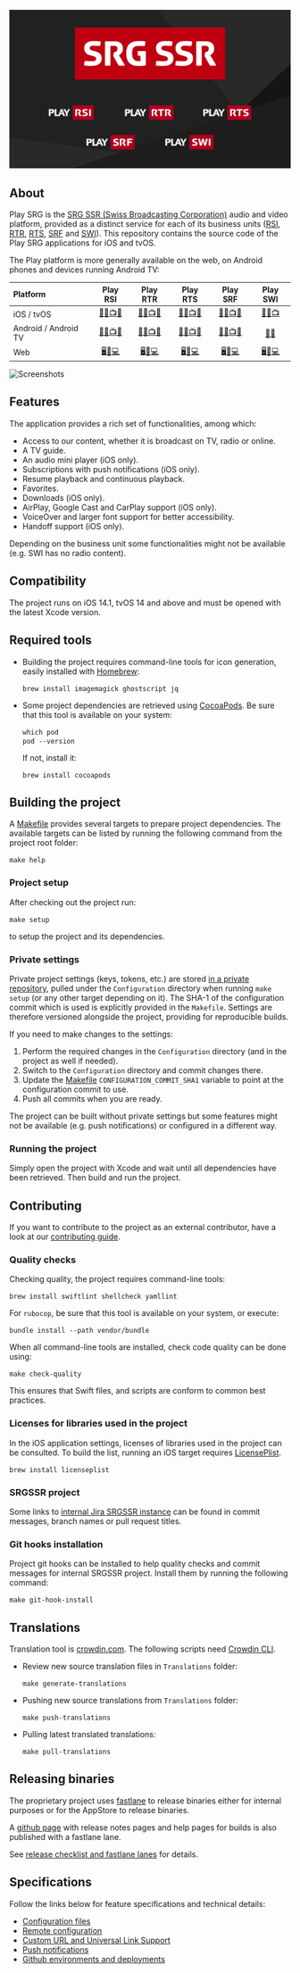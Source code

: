 ![SRG Media Player logo](README-images/logo.png)

## About

Play SRG is the [SRG SSR (Swiss Broadcasting Corporation)](https://www.srgssr.ch/en/who-we-are/organisation/) audio and video platform, provided as a distinct service for each of its business units ([RSI](https://www.rsi.ch), [RTR](https://www.rtr.ch), [RTS](https://www.rts.ch), [SRF](https://www.srf.ch) and [SWI](https://www.swissinfo.ch)). This repository contains the source code of the Play SRG applications for iOS and tvOS.

The Play platform is more generally available on the web, on Android phones and devices running Android TV:

| Platform | Play RSI | Play RTR | Play RTS | Play SRF | Play SWI |
|:-- |:--:|:--:|:--:|:--:|:--:|
| iOS / tvOS | [🍎📱📺🚗](https://itunes.apple.com/ch/app/play-rsi/id920753497) | [🍎📱📺🚗](https://itunes.apple.com/ch/app/play-rtr/id920754925) | [🍎📱📺🚗](https://itunes.apple.com/ch/app/play-rts/id920754415) | [🍎📱📺🚗](https://itunes.apple.com/ch/app/play-srf/id638194352) | [🍎📱📺](https://itunes.apple.com/ch/app/play-swi/id920785201) |
| Android / Android TV | [🤖📱📺🚗](https://play.google.com/store/apps/details?id=ch.rsi.player) | [🤖📱📺🚗](https://play.google.com/store/apps/details?id=ch.rtr.player) | [🤖📱📺🚗](https://play.google.com/store/apps/details?id=ch.rts.player) | [🤖📱📺🚗](https://play.google.com/store/apps/details?id=ch.srf.mobile.srfplayer) | [🤖📱](https://play.google.com/store/apps/details?id=ch.swissinfo.player) |
| Web | [🖥📱💻](https://www.rsi.ch/play) | [🖥📱💻](https://www.rtr.ch/play) | [🖥📱💻](https://www.rts.ch/play) | [🖥📱💻](https://www.srf.ch/play) | [🖥📱💻](https://www.swissinfo.ch/play) |

![Screenshots](README-images/iphone-screenshots.png)

## Features

The application provides a rich set of functionalities, among which:

* Access to our content, whether it is broadcast on TV, radio or online. 
* A TV guide.
* An audio mini player (iOS only).
* Subscriptions with push notifications (iOS only).
* Resume playback and continuous playback.
* Favorites.
* Downloads (iOS only).
* AirPlay, Google Cast and CarPlay support (iOS only).
* VoiceOver and larger font support for better accessibility.
* Handoff support (iOS only).

Depending on the business unit some functionalities might not be available (e.g. SWI has no radio content).

## Compatibility

The project runs on iOS 14.1, tvOS 14 and above and must be opened with the latest Xcode version.

## Required tools

- Building the project requires command-line tools for icon generation, easily installed with [Homebrew](https://brew.sh/):

	```
	brew install imagemagick ghostscript jq
	```

- Some project dependencies are retrieved using [CocoaPods](https://cocoapods.org/). Be sure that this tool is available on your system:

	```
	which pod
	pod --version
	```
	
	If not, install it:
	
	```
	brew install cocoapods
	```

## Building the project

A [Makefile](../Makefile) provides several targets to prepare project dependencies. The available targets can be listed by running the following command from the project root folder:

```
make help
```

### Project setup

After checking out the project run:

```
make setup
```

to setup the project and its dependencies.

### Private settings

Private project settings (keys, tokens, etc.) are stored [in a private repository](https://github.com/SRGSSR/playsrg-configuration-ios), pulled under the `Configuration` directory when running `make setup` (or any other target depending on it). The SHA-1 of the configuration commit which is used is explicitly provided in the `Makefile`. Settings are therefore versioned alongside the project, providing for reproducible builds.

If you need to make changes to the settings:

1. Perform the required changes in the `Configuration` directory (and in the project as well if needed).
1. Switch to the `Configuration` directory and commit changes there.
1. Update the [Makefile](../Makefile) `CONFIGURATION_COMMIT_SHA1` variable to point at the configuration commit to use.
1. Push all commits when you are ready.

The project can be built without private settings but some features might not be available (e.g. push notifications) or configured in a different way.

### Running the project

Simply open the project with Xcode and wait until all dependencies have been retrieved. Then build and run the project.

## Contributing

If you want to contribute to the project as an external contributor, have a look at our [contributing guide](CONTRIBUTING.md).

### Quality checks

Checking quality, the project requires command-line tools:

```
brew install swiftlint shellcheck yamllint
```

For `rubocop`, be sure that this tool is available on your system, or execute:

```
bundle install --path vendor/bundle
```

When all command-line tools are installed, check code quality can be done using:

```
make check-quality
```

This ensures that Swift files, and scripts are conform to common best practices.

### Licenses for libraries used in the project

In the iOS application settings, licenses of libraries used in the project can be consulted. To build the list, running an iOS target requires [LicensePlist](https://github.com/mono0926/LicensePlist).

```
brew install licenseplist
```

### SRGSSR project

Some links to [internal Jira SRGSSR instance](https://srgssr-ch.atlassian.net) can be found in commit messages, branch names or pull request titles.

### Git hooks installation

Project git hooks can be installed to help quality checks and commit messages for internal SRGSSR project. Install them by running the following command:

```
make git-hook-install
```

## Translations

Translation tool is [crowdin.com](https://crowdin.com/project/play-srg). The following scripts need [Crowdin CLI](https://crowdin.github.io/crowdin-cli/).

- Review new source translation files in `Translations` folder:

	```
	make generate-translations
	```

- Pushing new source translations from `Translations` folder:

	```
	make push-translations
	```

- Pulling latest translated translations:

	```
	make pull-translations
	```

## Releasing binaries

The proprietary project uses [fastlane](https://fastlane.tools/) to release binaries either for internal purposes or for the AppStore to release binaries.

A [github page](https://srgssr.github.io/playsrg-apple/) with release notes pages and help pages for builds is also published with a fastlane lane.

See [release checklist and fastlane lanes](RELEASE_CHECKLIST.md) for details.

## Specifications

Follow the links below for feature specifications and technical details:

* [Configuration files](CONFIGURATION_FILES.md)
* [Remote configuration](REMOTE_CONFIGURATION.md)
* [Custom URL and Universal Link Support](CUSTOM_URLS_AND_UNIVERSAL_LINKS.md)
* [Push notifications](PUSH_NOTIFICATIONSSS.md)
* [Github environments and deployments](GITHUB_ENVIRONMENTS_AND_DEPLOYMENTS.md)